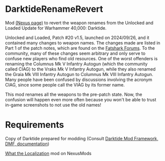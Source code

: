# DarktideRenameRevert
Mod [(Nexus page)](https://www.nexusmods.com/warhammer40kdarktide/mods/394) to revert the weapon renames from the Unlocked and Loaded Update for Warhammer 40,000: Darktide.

Unlocked and Loaded, Patch #20 v1.5, launched on 2024/09/26, and it contained many changes to weapon names. The changes made are listed in Part 1 of the patch notes, which are found on the [Fatshark Forums](https://forums.fatsharkgames.com/t/unlocked-and-loaded-patch-notes-pt-1-out-now/98946). To the community, many of these changes seem arbitrary and only serve to confuse new players who find old resources. One of the worst offenders is renaming the Columnus Mk V Infantry Autogun (which the community called CIAG) to the Vraks Mk V Infantry Autogun, while they also renamed the Graia Mk VIII Infantry Autogun to Columnus Mk VIII Infantry Autogun. Many people have been confused by discussions involving the acronym CIAG, since some people call the VIAG by its former name.

This mod renames all the weapons to the pre-patch state. Now, the confusion will happen even more often because you won't be able to trust in-game screenshots to not use the old names!

# Requirements
Copy of Darktide prepared for modding (Consult [Darktide Mod Framework, DMF, documentation](https://dmf-docs.darkti.de/#/installing-mods))

[What the Localization](https://www.nexusmods.com/warhammer40kdarktide/mods/163) mod on NexusMods 
